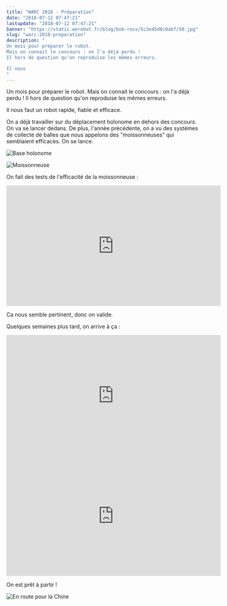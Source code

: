 ```yaml
---
title: "WARC 2018 - Préparation"
date: "2018-07-12 07:47:21"
lastupdate: "2018-07-12 07:47:21"
banner: "https://static.werobot.fr/blog/bob-ross/5c3e45d6c0abf/50.jpg"
slug: "warc-2018-preparation"
description: " 
Un mois pour préparer le robot.
Mais on connait le concours : on l'a déjà perdu !
Il hors de question qu'on reproduise les mêmes erreurs.

Il nous
"
---
```

Un mois pour préparer le robot.
Mais on connait le concours : on l'a déjà perdu !
Il hors de question qu'on reproduise les mêmes erreurs.

Il nous faut un robot rapide, fiable et efficace.

On a déjà travailler sur du déplacement holonome en dehors des concours. On va se lancer dedans.
De plus, l'année précédente, on a vu des systèmes de collecte de balles que nous appelons des "moissonneuses" qui semblaient efficaces. On se lance.

![Base holonome](https://static.werobot.fr/blog/bob-ross/5c3e45dc10183/50.jpg "Base holonome")

![Moissonneuse](https://static.werobot.fr/blog/bob-ross/5c3e45de66a9c/50.jpg "Moissonneuse")

On fait des tests de l'efficacité de la moissonneuse :
<iframe width="560" height="315" src="https://www.youtube-nocookie.com/embed/1vc02eyuL9Q" frameborder="0" allow="accelerometer; autoplay; encrypted-media; gyroscope; picture-in-picture" allowfullscreen></iframe>

Ca nous semble pertinent, donc on valide.

Quelques semaines plus tard, on arrive à ça :

<iframe width="560" height="315" src="https://www.youtube-nocookie.com/embed/OUYDIZFY_ME" frameborder="0" allow="accelerometer; autoplay; encrypted-media; gyroscope; picture-in-picture" allowfullscreen></iframe>

<iframe width="560" height="315" src="https://www.youtube-nocookie.com/embed/gaDKfcIy5io" frameborder="0" allow="accelerometer; autoplay; encrypted-media; gyroscope; picture-in-picture" allowfullscreen></iframe>

On est prêt à partir !

![En route pour la Chine](https://static.werobot.fr/blog/bob-ross/5c3e45d6c0abf/50.jpg "En route pour la Chine")

    